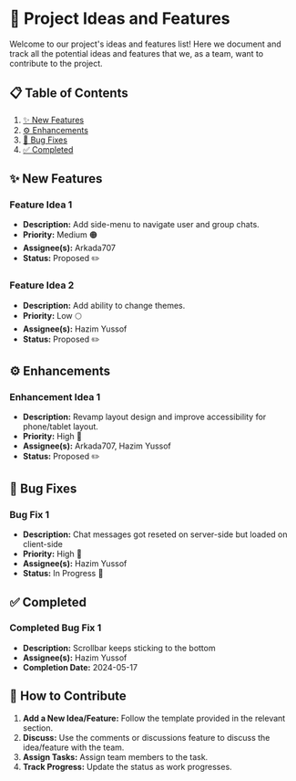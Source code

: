 # 📌 Project Ideas and Features

Welcome to our project's ideas and features list! Here we document and track all the potential ideas and features that we, as a team, want to contribute to the project.

## 📋 Table of Contents

1. [✨ New Features](#new-features)
2. [⚙️ Enhancements](#enhancements)
3. [🐛 Bug Fixes](#bug-fixes)
4. [✅ Completed](#completed)

## ✨ New Features

### Feature Idea 1

- **Description:** Add side-menu to navigate user and group chats.
- **Priority:** Medium 🟠
- **Assignee(s):** Arkada707
- **Status:** Proposed ✏️

### Feature Idea 2

- **Description:** Add ability to change themes.
- **Priority:** Low 🌕
- **Assignee(s):** Hazim Yussof
- **Status:** Proposed ✏️

## ⚙️ Enhancements

### Enhancement Idea 1

- **Description:** Revamp layout design and improve accessibility for phone/tablet layout.
- **Priority:** High 🔴
- **Assignee(s):** Arkada707, Hazim Yussof
- **Status:** Proposed ✏️

## 🐛 Bug Fixes

### Bug Fix 1

- **Description:** Chat messages got reseted on server-side but loaded on client-side
- **Priority:** High 🔴
- **Assignee(s):** Hazim Yussof
- **Status:** In Progress 🚧

## ✅ Completed

### Completed Bug Fix 1

- **Description:** Scrollbar keeps sticking to the bottom
- **Assignee(s):** Hazim Yussof
- **Completion Date:** 2024-05-17

## 🚀 How to Contribute

1. **Add a New Idea/Feature:** Follow the template provided in the relevant section.
2. **Discuss:** Use the comments or discussions feature to discuss the idea/feature with the team.
3. **Assign Tasks:** Assign team members to the task.
4. **Track Progress:** Update the status as work progresses.
